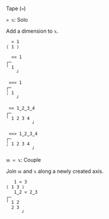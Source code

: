 Tape (`≍`)

`≍ 𝕩`: Solo 

Add a dimension to `𝕩`.
```
  ≍ 1
⟨ 1 ⟩
  
  ≍≍ 1
┌─   
╵ 1  
    ┘
  
 ≍≍≍ 1
┌─   
╎ 1  
    ┘
  
 ≍≍ 1‿2‿3‿4
┌─         
╵ 1 2 3 4  
          ┘
  
 ≍≍≍ 1‿2‿3‿4
┌─         
╎ 1 2 3 4  
          ┘
```

`𝕨 ≍ 𝕩`: Couple

Join `𝕨` and `𝕩` along a newly created axis.
```
   1 ≍ 3
⟨ 1 3 ⟩
   1‿2 ≍ 2‿3
┌─     
╵ 1 2  
  2 3  
      ┘
```